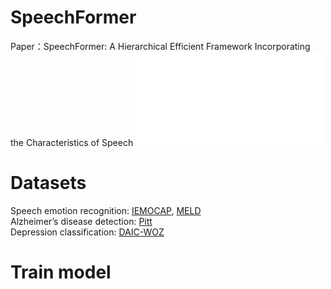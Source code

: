 # SpeechFormer
Paper：SpeechFormer: A Hierarchical Efficient Framework Incorporating the Characteristics of Speech
![SpeechFormer](./figures/framework.pdf)
# Datasets
Speech emotion recognition: [IEMOCAP](https://sail.usc.edu/iemocap/index.html), [MELD](https://affective-meld.github.io/)  
Alzheimer’s disease detection: [Pitt](https://dementia.talkbank.org/)  
Depression classification: [DAIC-WOZ](https://dcapswoz.ict.usc.edu/)  

# Train model
